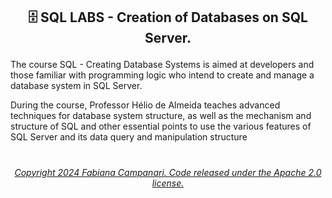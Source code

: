 ## <p align="center"> 🗄️ SQL LABS - Creation of Databases on SQL Server.

The course SQL - Creating Database Systems is aimed at developers and those familiar with programming logic who intend to create and manage a database system in SQL Server.

During the course, Professor Hélio de Almeida teaches advanced techniques for database system structure, as well as the mechanism and structure of SQL and other essential points to use the various features of SQL Server and its data query and manipulation structure

#


###### <p align="center"> [Copyright 2024 Fabiana Campanari. Code released under the Apache 2.0 license.](https://github.com/FabianaCampanari/SQL_LABS/blob/5a8f935d961852f4801c868033cbdeb53e003b80/LICENSE)
